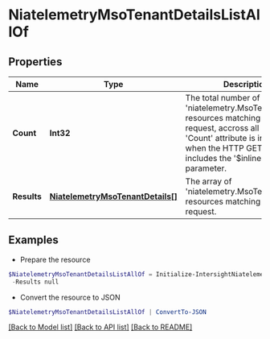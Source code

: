 # NiatelemetryMsoTenantDetailsListAllOf
## Properties

Name | Type | Description | Notes
------------ | ------------- | ------------- | -------------
**Count** | **Int32** | The total number of &#39;niatelemetry.MsoTenantDetails&#39; resources matching the request, accross all pages. The &#39;Count&#39; attribute is included when the HTTP GET request includes the &#39;$inlinecount&#39; parameter. | [optional] 
**Results** | [**NiatelemetryMsoTenantDetails[]**](NiatelemetryMsoTenantDetails.md) | The array of &#39;niatelemetry.MsoTenantDetails&#39; resources matching the request. | [optional] 

## Examples

- Prepare the resource
```powershell
$NiatelemetryMsoTenantDetailsListAllOf = Initialize-IntersightNiatelemetryMsoTenantDetailsListAllOf  -Count null `
 -Results null
```

- Convert the resource to JSON
```powershell
$NiatelemetryMsoTenantDetailsListAllOf | ConvertTo-JSON
```

[[Back to Model list]](../README.md#documentation-for-models) [[Back to API list]](../README.md#documentation-for-api-endpoints) [[Back to README]](../README.md)

